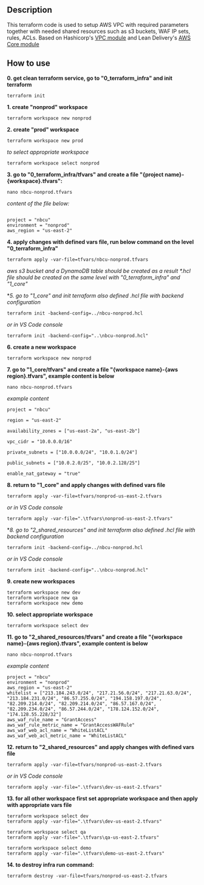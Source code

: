 ## Description
This terraform code is used to setup AWS VPC with required parameters together with needed shared resources such as s3 buckets, WAF IP sets, rules, ACLs.
Based on Hashicorp's [VPC module](https://github.com/terraform-aws-modules/terraform-aws-vpc) 
and Lean Delivery's [AWS Core module](https://github.com/lean-delivery/tf-module-aws-core)

## How to use
**0. get clean terraform service, go to "0_terraform_infra" and init terraform**

```
terraform init
```

**1. create "nonprod" workspace**

```
terraform workspace new nonprod
```

**2. create "prod" workspace**

```
terraform workspace new prod
```

*to select appropriate workspace*

```
terraform workspace select nonprod
```

**3. go to "0_terraform_infra/tfvars" and create a file "{project name}-{workspace}.tfvars":**

```
nano nbcu-nonprod.tfvars
```

*content of the file below:*

```

project = "nbcu"
environment = "nonprod"
aws_region = "us-east-2"
```

**4. apply changes with defined vars file, run below command on the level "0_terraform_infra"**

```
terraform apply -var-file=tfvars/nbcu-nonprod.tfvars
```

*aws s3 bucket and a DynamoDB table should be created as a result*
_*.hcl file should be created on the same level with "0_terraform_infra" and "1_core"_

**5. go to "1_core" and init terraform also defined *.hcl file with backend configuration**

```
terraform init -backend-config=../nbcu-nonprod.hcl
```

*or in VS Code console*

```
terraform init -backend-config="..\nbcu-nonprod.hcl"
```

**6. create a new workspace**

```
terraform workspace new nonprod
```

**7. go to "1_core/tfvars" and create a file "{workspace name}-{aws region}.tfvars", example content is below**

```
nano nbcu-nonprod.tfvars
```

*example content*

```
project = "nbcu"

region = "us-east-2"

availability_zones = ["us-east-2a", "us-east-2b"]

vpc_cidr = "10.0.0.0/16"

private_subnets = ["10.0.0.0/24", "10.0.1.0/24"]

public_subnets = ["10.0.2.0/25", "10.0.2.128/25"]

enable_nat_gateway = "true"
```

**8. return to "1_core" and apply changes with defined vars file**

```
terraform apply -var-file=tfvars/nonprod-us-east-2.tfvars
```

*or in VS Code console*

```
terraform apply -var-file=".\tfvars\nonprod-us-east-2.tfvars"
```

**8. go to "2_shared_resources" and init terraform also defined *.hcl file with backend configuration**

```
terraform init -backend-config=../nbcu-nonprod.hcl
```

*or in VS Code console*

```
terraform init -backend-config="..\nbcu-nonprod.hcl"
```

**9. create new workspaces**

```
terraform workspace new dev
terraform workspace new qa
terraform workspace new demo
```

**10. select appropriate workspace**

```
terraform workspace select dev
```

**11. go to "2_shared_resources/tfvars" and create a file "{workspace name}-{aws region}.tfvars", example content is below**

```
nano nbcu-nonprod.tfvars
```

*example content*

```
project = "nbcu"
environment = "nonprod"
aws_region = "us-east-2"
whitelist = ["213.184.243.0/24", "217.21.56.0/24", "217.21.63.0/24", "213.184.231.0/24", "86.57.255.0/24", "194.158.197.0/24", "82.209.214.0/24", "82.209.214.0/24", "86.57.167.0/24", "82.209.234.0/24", "86.57.244.0/24", "178.124.152.0/24", "174.128.55.228/32"]
aws_waf_rule_name = "GrantAccess"
aws_waf_rule_metric_name = "GrantAccessWAFRule"
aws_waf_web_acl_name = "WhiteListACL"
aws_waf_web_acl_metric_name = "WhiteListACL"
```

**12. return to "2_shared_resources" and apply changes with defined vars file**

```
terraform apply -var-file=tfvars/nonprod-us-east-2.tfvars
```

*or in VS Code console*

```
terraform apply -var-file=".\tfvars\dev-us-east-2.tfvars"
```

**13. for all other workspace first set appropriate workspace and then apply with appropriate vars file**

```
terraform workspace select dev
terraform apply -var-file=".\tfvars\dev-us-east-2.tfvars"

terraform workspace select qa
terraform apply -var-file=".\tfvars\qa-us-east-2.tfvars"

terraform workspace select demo
terraform apply -var-file=".\tfvars\demo-us-east-2.tfvars"
```

**14. to destroy infra run command:**

```
terraform destroy -var-file=tfvars/nonprod-us-east-2.tfvars
```
